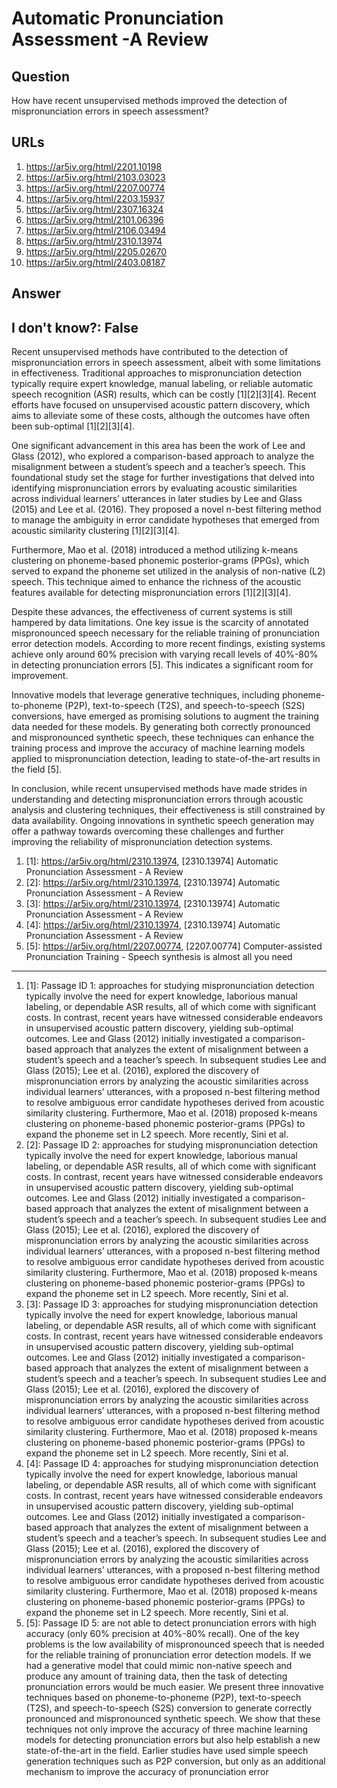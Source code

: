 # Automatic Pronunciation Assessment -A Review

## Question

How have recent unsupervised methods improved the detection of mispronunciation errors in speech assessment?

## URLs

1. https://ar5iv.org/html/2201.10198
2. https://ar5iv.org/html/2103.03023
3. https://ar5iv.org/html/2207.00774
4. https://ar5iv.org/html/2203.15937
5. https://ar5iv.org/html/2307.16324
6. https://ar5iv.org/html/2101.06396
7. https://ar5iv.org/html/2106.03494
8. https://ar5iv.org/html/2310.13974
9. https://ar5iv.org/html/2205.02670
10. https://ar5iv.org/html/2403.08187

## Answer

## I don't know?: False

Recent unsupervised methods have contributed to the detection of mispronunciation errors in speech assessment, albeit with some limitations in effectiveness. Traditional approaches to mispronunciation detection typically require expert knowledge, manual labeling, or reliable automatic speech recognition (ASR) results, which can be costly [1][2][3][4]. Recent efforts have focused on unsupervised acoustic pattern discovery, which aims to alleviate some of these costs, although the outcomes have often been sub-optimal [1][2][3][4].

One significant advancement in this area has been the work of Lee and Glass (2012), who explored a comparison-based approach to analyze the misalignment between a student’s speech and a teacher’s speech. This foundational study set the stage for further investigations that delved into identifying mispronunciation errors by evaluating acoustic similarities across individual learners’ utterances in later studies by Lee and Glass (2015) and Lee et al. (2016). They proposed a novel n-best filtering method to manage the ambiguity in error candidate hypotheses that emerged from acoustic similarity clustering [1][2][3][4].

Furthermore, Mao et al. (2018) introduced a method utilizing k-means clustering on phoneme-based phonemic posterior-grams (PPGs), which served to expand the phoneme set utilized in the analysis of non-native (L2) speech. This technique aimed to enhance the richness of the acoustic features available for detecting mispronunciation errors [1][2][3][4].

Despite these advances, the effectiveness of current systems is still hampered by data limitations. One key issue is the scarcity of annotated mispronounced speech necessary for the reliable training of pronunciation error detection models. According to more recent findings, existing systems achieve only around 60% precision with varying recall levels of 40%-80% in detecting pronunciation errors [5]. This indicates a significant room for improvement.

Innovative models that leverage generative techniques, including phoneme-to-phoneme (P2P), text-to-speech (T2S), and speech-to-speech (S2S) conversions, have emerged as promising solutions to augment the training data needed for these models. By generating both correctly pronounced and mispronounced synthetic speech, these techniques can enhance the training process and improve the accuracy of machine learning models applied to mispronunciation detection, leading to state-of-the-art results in the field [5].

In conclusion, while recent unsupervised methods have made strides in understanding and detecting mispronunciation errors through acoustic analysis and clustering techniques, their effectiveness is still constrained by data availability. Ongoing innovations in synthetic speech generation may offer a pathway towards overcoming these challenges and further improving the reliability of mispronunciation detection systems.

1. [1]:  https://ar5iv.org/html/2310.13974, [2310.13974] Automatic Pronunciation Assessment - A Review
2. [2]:  https://ar5iv.org/html/2310.13974, [2310.13974] Automatic Pronunciation Assessment - A Review
3. [3]:  https://ar5iv.org/html/2310.13974, [2310.13974] Automatic Pronunciation Assessment - A Review
4. [4]:  https://ar5iv.org/html/2310.13974, [2310.13974] Automatic Pronunciation Assessment - A Review
5. [5]:  https://ar5iv.org/html/2207.00774, [2207.00774] Computer-assisted Pronunciation Training - Speech synthesis is almost all you need
---
1. [1]:  Passage ID 1: approaches for studying mispronunciation detection typically involve the need for expert knowledge, laborious manual labeling, or dependable ASR results, all of which come with significant costs. In contrast, recent years have witnessed considerable endeavors in unsupervised acoustic pattern discovery, yielding sub-optimal outcomes. Lee and Glass (2012) initially investigated a comparison-based approach that analyzes the extent of misalignment between a student’s speech and a teacher’s speech. In subsequent studies Lee and Glass (2015); Lee et al. (2016), explored the discovery of mispronunciation errors by analyzing the acoustic similarities across individual learners’ utterances, with a proposed n-best filtering method to resolve ambiguous error candidate hypotheses derived from acoustic similarity clustering. Furthermore, Mao et al. (2018) proposed k-means clustering on phoneme-based phonemic posterior-grams (PPGs) to expand the phoneme set in L2 speech. More recently, Sini et al.
2. [2]:  Passage ID 2: approaches for studying mispronunciation detection typically involve the need for expert knowledge, laborious manual labeling, or dependable ASR results, all of which come with significant costs. In contrast, recent years have witnessed considerable endeavors in unsupervised acoustic pattern discovery, yielding sub-optimal outcomes. Lee and Glass (2012) initially investigated a comparison-based approach that analyzes the extent of misalignment between a student’s speech and a teacher’s speech. In subsequent studies Lee and Glass (2015); Lee et al. (2016), explored the discovery of mispronunciation errors by analyzing the acoustic similarities across individual learners’ utterances, with a proposed n-best filtering method to resolve ambiguous error candidate hypotheses derived from acoustic similarity clustering. Furthermore, Mao et al. (2018) proposed k-means clustering on phoneme-based phonemic posterior-grams (PPGs) to expand the phoneme set in L2 speech. More recently, Sini et al.
3. [3]:  Passage ID 3: approaches for studying mispronunciation detection typically involve the need for expert knowledge, laborious manual labeling, or dependable ASR results, all of which come with significant costs. In contrast, recent years have witnessed considerable endeavors in unsupervised acoustic pattern discovery, yielding sub-optimal outcomes. Lee and Glass (2012) initially investigated a comparison-based approach that analyzes the extent of misalignment between a student’s speech and a teacher’s speech. In subsequent studies Lee and Glass (2015); Lee et al. (2016), explored the discovery of mispronunciation errors by analyzing the acoustic similarities across individual learners’ utterances, with a proposed n-best filtering method to resolve ambiguous error candidate hypotheses derived from acoustic similarity clustering. Furthermore, Mao et al. (2018) proposed k-means clustering on phoneme-based phonemic posterior-grams (PPGs) to expand the phoneme set in L2 speech. More recently, Sini et al.
4. [4]:  Passage ID 4: approaches for studying mispronunciation detection typically involve the need for expert knowledge, laborious manual labeling, or dependable ASR results, all of which come with significant costs. In contrast, recent years have witnessed considerable endeavors in unsupervised acoustic pattern discovery, yielding sub-optimal outcomes. Lee and Glass (2012) initially investigated a comparison-based approach that analyzes the extent of misalignment between a student’s speech and a teacher’s speech. In subsequent studies Lee and Glass (2015); Lee et al. (2016), explored the discovery of mispronunciation errors by analyzing the acoustic similarities across individual learners’ utterances, with a proposed n-best filtering method to resolve ambiguous error candidate hypotheses derived from acoustic similarity clustering. Furthermore, Mao et al. (2018) proposed k-means clustering on phoneme-based phonemic posterior-grams (PPGs) to expand the phoneme set in L2 speech. More recently, Sini et al.
5. [5]:  Passage ID 5: are not able to detect pronunciation errors with high accuracy (only 60% precision at 40%-80% recall). One of the key problems is the low availability of mispronounced speech that is needed for the reliable training of pronunciation error detection models. If we had a generative model that could mimic non-native speech and produce any amount of training data, then the task of detecting pronunciation errors would be much easier. We present three innovative techniques based on phoneme-to-phoneme (P2P), text-to-speech (T2S), and speech-to-speech (S2S) conversion to generate correctly pronounced and mispronounced synthetic speech. We show that these techniques not only improve the accuracy of three machine learning models for detecting pronunciation errors but also help establish a new state-of-the-art in the field. Earlier studies have used simple speech generation techniques such as P2P conversion, but only as an additional mechanism to improve the accuracy of pronunciation error